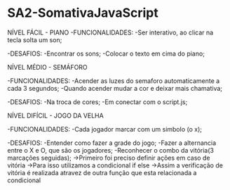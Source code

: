# SA2-SomativaJavaScript
NÍVEL FÁCIL - PIANO
-FUNCIONALIDADES:
    -Ser interativo, ao clicar na tecla solta um son;

  -DESAFIOS:
    -Encontrar os sons;
    -Colocar o texto em cima do piano;

NÍVEL MÉDIO - SEMÁFORO
  
  -FUNCIONALIDADES:
    -Acender as luzes do semaforo automaticamente a cada 3 segundos;
    -Quando acender mudar a cor e deixar mais chamativa;

  -DESAFIOS:
    -Na troca de cores;
    -Em conectar com o script.js;
    

NÍVEL DIFÍCIL - JOGO DA VELHA

-FUNCIONALIDADES:
    -Cada jogador marcar com um simbolo (o x);
    
  -DESAFIOS:
    -Entender como fazer a grade do jogo;
    -Fazer a alternancia entre o X e O, que são os jogadores;
    -Reconhecer o combo da vitória(3 marcações seguidas);
            ->Primeiro foi preciso definir ações em caso de vitória 
            ->Para isso utilizamos a condicional if else
            ->Assim a verificação de vitória é realizada atravez de outra função que esta relacionada a condicional
